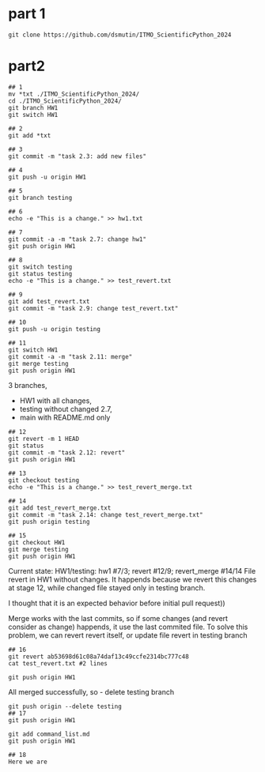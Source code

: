 # part 1
```{bash}
git clone https://github.com/dsmutin/ITMO_ScientificPython_2024
```

# part2

```{bash}
## 1
mv *txt ./ITMO_ScientificPython_2024/
cd ./ITMO_ScientificPython_2024/
git branch HW1
git switch HW1

## 2
git add *txt

## 3
git commit -m "task 2.3: add new files"

## 4
git push -u origin HW1

## 5
git branch testing

## 6
echo -e "This is a change." >> hw1.txt

## 7
git commit -a -m "task 2.7: change hw1"
git push origin HW1

## 8
git switch testing
git status testing
echo -e "This is a change." >> test_revert.txt

## 9
git add test_revert.txt
git commit -m "task 2.9: change test_revert.txt"

## 10
git push -u origin testing

## 11
git switch HW1
git commit -a -m "task 2.11: merge"
git merge testing
git push origin HW1
```
3 branches, 
- HW1 with all changes, 
- testing without changed 2.7, 
- main with README.md only


```{bash}
## 12
git revert -m 1 HEAD
git status
git commit -m "task 2.12: revert"
git push origin HW1

## 13
git checkout testing
echo -e "This is a change." >> test_revert_merge.txt

## 14
git add test_revert_merge.txt
git commit -m "task 2.14: change test_revert_merge.txt"
git push origin testing

## 15
git checkout HW1
git merge testing
git push origin HW1
```

Current state: 
HW1/testing: hw1 #7/3; revert #12/9; revert_merge #14/14
File revert in HW1 without changes.
It happends because we revert this changes at stage 12, while changed file stayed only in testing branch.

I thought that it is an expected behavior before initial pull request))

Merge works with the last commits, so if some changes (and revert consider as change) happends, it use the last commited file. To solve this problem, we can revert revert itself, or update file revert in testing branch

```{bash}
## 16
git revert ab53698d61c08a74daf13c49ccfe2314bc777c48
cat test_revert.txt #2 lines

git push origin HW1
```

All merged successfully, so - delete testing branch

```{bash}
git push origin --delete testing
## 17
git push origin HW1

git add command_list.md
git push origin HW1

## 18
Here we are
```

